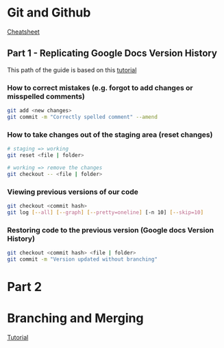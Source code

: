 # Git and Github

[Cheatsheet](https://supersimpledev.github.io/references/git-github-reference.pdf)

## Part 1 - Replicating Google Docs Version History

This path of the guide is based on this [tutorial](https://www.youtube.com/watch?v=hrTQipWp6co)

### How to correct mistakes (e.g. forgot to add changes or misspelled comments)

```bash
git add <new changes>
git commit -m "Correctly spelled comment" --amend
```

### How to take changes out of the staging area (reset changes)

```bash
# staging => working
git reset <file | folder>

# working => remove the changes
git checkout -- <file | folder>
```

### Viewing previous versions of our code

```bash
git checkout <commit hash>
git log [--all] [--graph] [--pretty=oneline] [-n 10] [--skip=10]
```

### Restoring code to the previous version (Google docs Version History)

```bash
git checkout <commit hash> <file | folder>
git commit -m "Version updated without branching"
```

# Part 2




# Branching and Merging


[Tutorial](https://www.youtube.com/watch?v=Q1kHG842HoI)